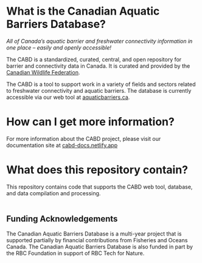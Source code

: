# What is the Canadian Aquatic Barriers Database?

*All of Canada’s aquatic barrier and freshwater connectivity information in one place – easily and openly accessible!*

The CABD is a standardized, curated, central, and open repository for barrier and connectivity data in Canada. It is curated and provided by the [Canadian Wildlife Federation](https://cwf-fcf.org/en/).

The CABD is a tool to support work in a variety of fields and sectors related to freshwater connectivity and aquatic barriers. The database is currently accessible via our web tool at [aquaticbarriers.ca](https://aquaticbarriers.ca/).

# How can I get more information?

For more information about the CABD project, please visit our documentation site at [cabd-docs.netlify.app](https://cabd-docs.netlify.app/)

# What does this repository contain?

This repository contains code that supports the CABD web tool, database, and data compilation and processing.
<br/><br/>

## Funding Acknowledgements

The Canadian Aquatic Barriers Database is a multi-year project that is supported partially by financial contributions from Fisheries and Oceans Canada.
The Canadian Aquatic Barriers Database is also funded in part by the RBC Foundation in support of RBC Tech for Nature.